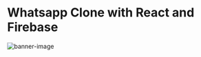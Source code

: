 # Whatsapp Clone with React and Firebase

![banner-image](https://github.com/iamtomorrow/Whatsapp/assets/72582696/0aac40d6-8b4a-42b9-b3ac-ec3a3603682f)
